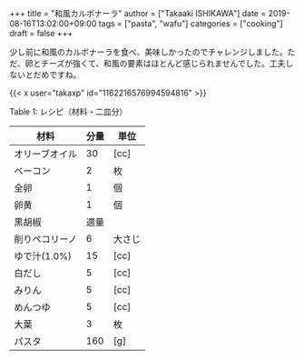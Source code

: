 +++
title = "和風カルボナーラ"
author = ["Takaaki ISHIKAWA"]
date = 2019-08-16T13:02:00+09:00
tags = ["pasta", "wafu"]
categories = ["cooking"]
draft = false
+++

少し前に和風のカルボナーラを食べ、美味しかったのでチャレンジしました。ただ、卵とチーズが強くて、和風の要素はほとんど感じられませんでした。工夫しないとだめですね。  

{{< x user="takaxp" id="1162216576994594816" >}}  

<div class="table-caption">
  <span class="table-number">Table 1</span>:
  レシピ（材料・二皿分）
</div>

| 材料      | 分量 | 単位 |
|---------|----|----|
| オリーブオイル | 30  | [cc] |
| ベーコン  | 2   | 枚   |
| 全卵      | 1   | 個   |
| 卵黄      | 1   | 個   |
| 黒胡椒    | 適量 |      |
| 削りペコリーノ | 6   | 大さじ |
| ゆで汁(1.0%) | 15  | [cc] |
| 白だし    | 5   | [cc] |
| みりん    | 5   | [cc] |
| めんつゆ  | 5   | [cc] |
| 大葉      | 3   | 枚   |
| パスタ    | 160 | [g]  |
